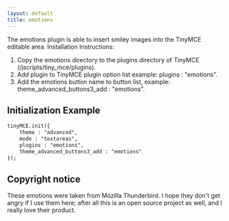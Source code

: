 ```yaml
---
layout: default
title: emotions
---
```


The emotions plugin is able to insert smiley images into the TinyMCE editable area. Installation Instructions:

1.  Copy the emotions directory to the plugins directory of TinyMCE (/jscripts/tiny_mce/plugins).
2.  Add plugin to TinyMCE plugin option list example: plugins : "emotions".
3.  Add the emotions button name to button list, example: theme_advanced_buttons3_add : "emotions".

## Initialization Example

```html
tinyMCE.init({
	theme : "advanced",
	mode : "textareas",
	plugins : "emotions",
	theme_advanced_buttons3_add : "emotions"
});

```

## Copyright notice

These emotions were taken from Mozilla Thunderbird. I hope they don't get angry if I use them here; after all this is an open source project as well, and I really love their product.